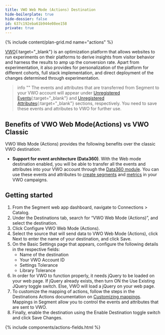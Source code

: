 ```yaml
---
title: VWO Web Mode (Actions) Destination
hide-boilerplate: true
hide-dossier: false
id: 637c192eba61b944e08ee158
private: true
---
```


{% include content/plan-grid.md name="actions" %}

[VWO](https://vwo.com/){:target="_blank"} is an optimization platform that allows websites to run experiments on their platforms to derive insights from visitor behavior and harness the results to amp up the conversion rate. Apart from experimentation, it also provides for personalization of the platform for different cohorts, full stack implementation, and direct deployment of the changes determined through experimentation.

> info ""
> The events and attributes that are transferred from Segment to your VWO account will appear under [Unregistered Events](https://help.vwo.com/hc/en-us/articles/8676443712537-Working-with-Events-in-VWO#:~:text=UNREGISTERED%20EVENTS%3A%20These%20are%20the,UNREGISTERED%20EVENTS.){:target="_blank"} and [Unregistered Attributes](https://help.vwo.com/hc/en-us/articles/8681465703705-Working-with-Attributes-in-VWO#:~:text=UNREGISTERED%20ATTRIBUTES%3A%20These%20are%20the,UNREGISTERED%20ATTRIBUTES.){:target="_blank"} sections, respectively. You need to save these events and attributes to VWO for further use.

## Benefits of VWO Web Mode(Actions) vs VWO Classic

VWO Web Mode (Actions) provides the following benefits over the classic VWO destination:

- **Support for event architecture (Data360)**. With the Web mode destination enabled, you will be able to transfer all the events and attributes into your VWO account through the [Data360 module](https://help.vwo.com/hc/en-us/articles/8679651827737-About-VWO-Data360). You can use these events and attributes to [create segments](https://help.vwo.com/hc/en-us/articles/360020418454-Using-Segmentation-in-VWO) and [metrics](https://help.vwo.com/hc/en-us/articles/8675547113625) in your VWO campaigns.

## Getting started

1. From the Segment web app dashboard, navigate to Connections > Catalog.
2. Under the Destinations tab, search for “VWO Web Mode (Actions)”, and select the destination.
3. Click Configure VWO Web Mode (Actions).
4. Select the source that will send data to VWO Web Mode (Actions), click Next to enter the name of your destination, and click Save.
5. On the Basic Settings page that appears, configure the following details in the respective fields:
   - Name of the destination
   - Your VWO Account ID
   - Settings Tolerance
   - Library Tolerance
6. In order for VWO to function properly, it needs jQuery to be loaded on your web page. If jQuery already exists, then turn ON the Use Existing JQuery toggle switch. Else, VWO will load a jQuery on your web page. 
7. To customize the mapping of actions, follow the steps in the Destinations Actions documentation on [Customizing mappings](/docs/connections/destinations/actions/#customize-mappings). Mappings in Segment allow you to control the events and attributes that are sent to VWO. 
8. Finally, enable the destination using the Enable Destination toggle switch and click Save Changes.


{% include components/actions-fields.html %}
